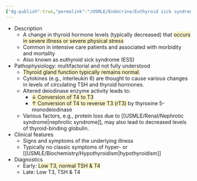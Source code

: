 ```yaml
---
{"dg-publish":true,"permalink":"/USMLE/Endocrine/Euthyroid sick syndrome/"}
---
```


- Description
	- A change in thyroid hormone levels (typically decreased) that <span style="background:rgba(240, 200, 0, 0.2)">occurs in severe illness or severe physical stress</span>
	- Common in intensive care patients and associated with morbidity and mortality
	- Also known as euthyroid sick syndrome (ESS)
- Pathophysiology: multifactorial and not fully understood 
	- <span style="background:rgba(240, 200, 0, 0.2)">Thyroid gland function typically remains normal.</span>
	- Cytokines (e.g., interleukin 6) are thought to cause various changes in levels of circulating TSH and thyroid hormones.
	- Altered deiodinase enzyme activity leads to:
		- <span style="background:rgba(240, 200, 0, 0.2)">↓ Conversion of T4 to T3</span>
		- <span style="background:rgba(240, 200, 0, 0.2)">↑ Conversion of T4 to reverse T3 (rT3) </span>by thyroxine 5-monodeiodinase
	- Various factors, e.g., protein loss due to [[USMLE/Renal/Nephrotic syndrome\|nephrotic syndrome]], may also lead to decreased levels of thyroid-binding globulin.
- Clinical features
	- Signs and symptoms of the underlying illness
	- Typically no classic symptoms of hyper- or [[USMLE/Biochemistry/Hypothyroidism\|hypothyroidism]]
- Diagnostics
	- Early: <span style="background:rgba(240, 200, 0, 0.2)">Low T3, normal TSH & T4</span>
	- Late: Low T3, TSH & T4
